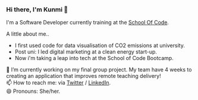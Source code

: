 ### Hi there, I'm Kunmi  👋

I'm a Software Developer currently training at the [School Of Code](https://www.schoolofcode.co.uk/ "School Of Code Homepage").

A little about me..
* I first used code for data visualisation of CO2 emissions at university.
* Post uni: I led digital marketing at a clean energy start-up. 
* Now i'm taking a leap into tech at the School of Code Bootcamp. 

🔭 I’m currently working on my final group project. My team have 4 weeks to creating an application that improves remote teaching delivery!<br/>
📫 How to reach me: via [Twitter](https://twitter.com/kunmicodes) / [LinkedIn](https://www.linkedin.com/in/kunmi-williams/).<br/>
😄 Pronouns: She/her. 

<!--
**kumsw/kumsw** is a ✨ _special_ ✨ repository because its `README.md` (this file) appears on your GitHub profile.
- 👯 I’m looking to collaborate on ...
- 🤔 I’m looking for help with ...
- 🌱 I’m currently learning ...
- 💬 Ask me about ...
- ⚡ Fun fact: ...



-->
